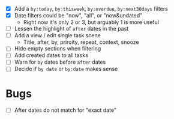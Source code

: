* [x] Add a `by:today`, `by:thisweek`, `by:overdue`, `by:next30days` filters
* [x] Date filters could be "now", "all", or "now&undated"
  - Right now it's only 2 or 3, but arguably 1 is more useful
* [ ] Lessen the highlight of `after` dates in the past
* [ ] Add a view / edit single task scene
  - Title, after, by, priroity, repeat, context, snooze
* [ ] Hide empty sections when filtering
* [ ] Add created dates to all tasks
* [ ] Warn for `by` dates before `after` dates
* [ ] Decide if `by date` or `by:date` makes sense

# Bugs

* [ ] After dates do not match for "exact date"

